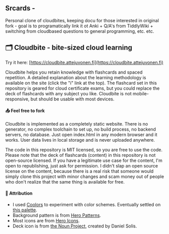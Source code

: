 ## Srcards -

Personal clone of cloudbites, keeping docu for those interested in original fork - goal is to programatically link it ot Anki + Q/A's from TiddlyWiki + switching from cloudbased questions to general programming, etc. etc.

## :card_index_dividers: Cloudbite - bite-sized cloud learning

Try it here: [https://cloudbite.attejuvonen.fi](https://cloudbite.attejuvonen.fi)

Cloudbite helps you retain knowledge with flashcards and spaced repetition. A detailed explanation about the learning methodology is available on the site (click the "i" link at the top). The flashcard set in this repository is geared for cloud certificate exams, but you could replace the deck of flashcards with any subject you like. Cloudbite is not mobile-responsive, but should be usable with most devices.

#### :outbox_tray: Feel free to fork

Cloudbite is implemented as a completely static website. There is no generator, no complex toolchain to set up, no build process, no backend servers, no database. Just open index.html in any modern browser and it works. User data lives in local storage and is never uploaded anywhere.

The code in this repository is MIT licensed, so you are free to use the code. Please note that the deck of flashcards (content) in this repository is not open-source licensed. If you have a legitimate use case for the content, I'm open to republishing, just ask for permission. I didn't slap an open source license on the content, because there is a real risk that someone would simply clone this project with minor changes and scam money out of people who don't realize that the same thing is available for free.

#### :memo: Attribution

- I used [Coolors](https://coolors.co) to experiment with color schemes. Eventually settled on [this palette](https://coolors.co/cb997e-ddbea9-ffe8d6-b7b7a4-a5a58d-6b705c).
- Background pattern is from [Hero Patterns](https://www.heropatterns.com/).
- Most icons are from [Hero Icons](https://heroicons.com/).
- Deck icon is from [the Noun Project](https://thenounproject.com/term/deck-of-cards/219525/), created by Daniel Solis.
